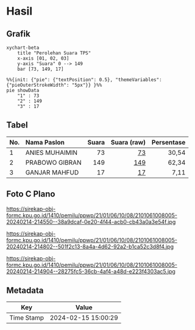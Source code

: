 # Hasil

## Grafik

```mermaid
xychart-beta
    title "Perolehan Suara TPS"
    x-axis [01, 02, 03]
    y-axis "Suara" 0 --> 149
    bar [73, 149, 17]
```

```mermaid
%%{init: {"pie": {"textPosition": 0.5}, "themeVariables": {"pieOuterStrokeWidth": "5px"}} }%%
pie showData
    "1" : 73
    "2" : 149
    "3" : 17
```

## Tabel

| No. | Nama Paslon    | Suara | Suara (raw) | Persentase |
|:--- |:-------------- | -----:| -----------:| ----------:|
| 1   | ANIES MUHAIMIN | 73    | [73][p-1]   | 30,54      |
| 2   | PRABOWO GIBRAN | 149   | [149][p-2]  | 62,34      |
| 3   | GANJAR MAHFUD  | 17    | [17][p-3]   | 7,11       |


[p-1]: https://github.com/gigit-pemilu/pemilu-2024-21-kepulauan-riau/blob/main/pilpres/hitung-suara/sub/21-kepulauan-riau/sub/01-bintan/sub/06-bintan-timur/sub/1008-kijang-kota/sub/005-tps/sub/paslon-1.txt
[p-2]: https://github.com/gigit-pemilu/pemilu-2024-21-kepulauan-riau/blob/main/pilpres/hitung-suara/sub/21-kepulauan-riau/sub/01-bintan/sub/06-bintan-timur/sub/1008-kijang-kota/sub/005-tps/sub/paslon-2.txt
[p-3]: https://github.com/gigit-pemilu/pemilu-2024-21-kepulauan-riau/blob/main/pilpres/hitung-suara/sub/21-kepulauan-riau/sub/01-bintan/sub/06-bintan-timur/sub/1008-kijang-kota/sub/005-tps/sub/paslon-3.txt

## Foto C Plano

https://sirekap-obj-formc.kpu.go.id/1410/pemilu/ppwp/21/01/06/10/08/2101061008005-20240214-214550--38a9dcaf-0e20-4f44-acb0-cb43a0a3e54f.jpg

https://sirekap-obj-formc.kpu.go.id/1410/pemilu/ppwp/21/01/06/10/08/2101061008005-20240214-214802--501f2c13-8a4a-4d62-92a2-b1ca52c3d8f4.jpg

https://sirekap-obj-formc.kpu.go.id/1410/pemilu/ppwp/21/01/06/10/08/2101061008005-20240214-214904--28275fc5-36cb-4af4-a48d-e223f4303ac5.jpg


## Metadata

| Key        | Value               |
| ---------- | ------------------- |
| Time Stamp | 2024-02-15 15:00:29 |



